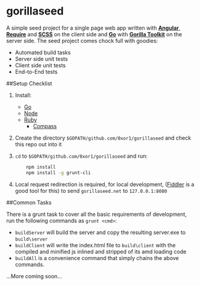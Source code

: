 gorillaseed
============

A simple seed project for a single page web app written with [**Angular**](https://angularjs.org/), [**Require**](http://requirejs.org/)
and [**SCSS**](http://sass-lang.com/) on the client side and [**Go**](http://golang.org/) with [**Gorilla Toolkit**](http://www.gorillatoolkit.org/)
on the server side. The seed project comes chock full with goodies:

* Automated build tasks
* Server side unit tests
* Client side unit tests
* End-to-End tests

##Setup Checklist

1. Install:
    * [Go](http://golang.org/)
    * [Node](https://nodejs.org/)
    * [Ruby](https://www.ruby-lang.org)
        * [Compass](http://compass-style.org/)

2. Create the directory `$GOPATH/github.com/0xor1/gorillaseed` and check this repo out into it

3. `cd` to `$GOPATH/github.com/0xor1/gorillaseed` and run:
    ```sh
        npm install
        npm install -g grunt-cli
    ```

4. Local request redirection is required, for local development, ([Fiddler](http://www.telerik.com/fiddler) is a good tool for this) to send `gorillaseed.net` to `127.0.0.1:8080`

##Common Tasks

There is a grunt task to cover all the basic requirements of development, run the following commands as `grunt <cmd>`:

* `buildServer` will build the server and copy the resulting server.exe to `build\server`
* `buildClient` will write the index.html file to `build\client` with the compiled and minified js inlined and stripped of its amd loading code
* `buildAll` is a convenience command that simply chains the above commands.

...More coming soon...

